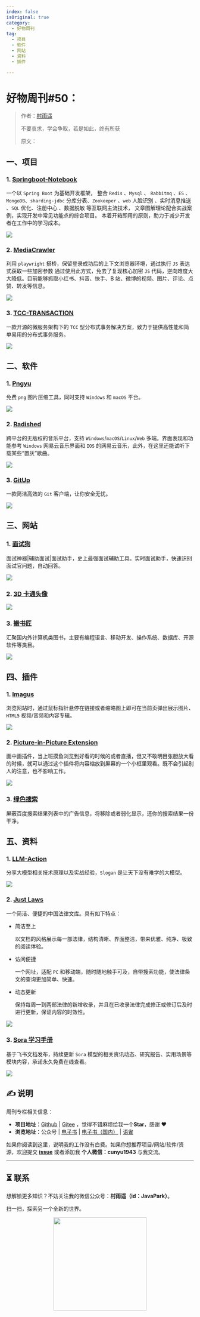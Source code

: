 ```yaml
---
index: false
isOriginal: true
category:
  - 好物周刊
tag:
  - 项目
  - 软件
  - 网站
  - 资料
  - 插件

---
```


# 好物周刊#50：

> 作者：[村雨遥](https://github.com/cunyu1943)
> 
> 不要哀求，学会争取，若是如此，终有所获
> 
> 原文：



## 一、项目

### 1. [Springboot-Notebook](https://github.com/chengxy-nds/Springboot-Notebook)

 一个以 `Spring Boot` 为基础开发框架， 整合 `Redis` 、`Mysql` 、 `Rabbitmq` 、`ES` 、`MongoDB`、`sharding-jdbc` 分库分表、`Zookeeper` 、`web` 人脸识别 、实时消息推送 、`SQL` 优化、注册中心 、数据脱敏 等互联网主流技术， 文章图解理论配合实战案例，实现开发中常见功能点的综合项目。 本着开箱即用的原则，助力于减少开发者在工作中的学习成本。

![](assets/0323-0329/chrome_1710719764.webp)

### 2. [MediaCrawler](https://github.com/NanmiCoder/MediaCrawler)

利用 `playwright` 搭桥，保留登录成功后的上下文浏览器环境，通过执行 `JS` 表达式获取一些加密参数 通过使用此方式，免去了复现核心加密 `JS` 代码，逆向难度大大降低。目前能够抓取小红书、抖音、快手、B 站、微博的视频、图片、评论、点赞、转发等信息。

![](assets/0323-0329/chrome_1710719737.webp)

### 3. [TCC-TRANSACTION](https://github.com/changmingxie/tcc-transaction)

一款开源的微服务架构下的 `TCC` 型分布式事务解决方案，致力于提供高性能和简单易用的分布式事务服务。

![](assets/0323-0329/CUNYU1943_1710719704.webp)

## 二、软件

### 1. [Pngyu](https://nukesaq88.github.io/Pngyu/)

免费 `png` 图片压缩工具，同时支持 `Windows` 和 `macOS` 平台。

![](assets/0323-0329/chrome_1710460998.webp)

### 2. [Radished](https://github.com/radishes-music/radishes)

跨平台的无版权的音乐平台，支持 `Windows`/`macOS`/`Linux`/`Web` 多端。界面表现和功能参考 `Windows` 网易云音乐界面和 `IOS` 的网易云音乐，此外，在这里还能试听下载某些“置灰”歌曲。

![](assets/0323-0329/chrome_1710461046.webp)

### 3. [GitUp](https://github.com/git-up/GitUp)

一款简洁高效的 `Git` 客户端，让你安全无忧。

![](assets/0323-0329/chrome_1710461459.webp)

## 三、网站

### 1. [面试狗](https://interview.dog)

面试神器|辅助面试|面试助手，史上最强面试辅助工具。实时面试助手，快速识别面试官问题，自动回答。

![](assets/0323-0329/20240227-1708993240.webp)

### 2. [3D 卡通头像](https://peeps.ui8.net/)

![](assets/0323-0329/20240227-1708993574.webp)

### 3. [搬书匠](http://www.banshujiang.cn/)

汇聚国内外计算机类图书，主要有编程语言、移动开发、操作系统、数据库、开源软件等类目。

![](assets/0323-0329/20240228-1709078766.webp)

## 四、插件

### 1. [Imagus](https://chromewebstore.google.com/detail/imagus/immpkjjlgappgfkkfieppnmlhakdmaab)

浏览网站时，通过鼠标指针悬停在链接或者缩略图上即可在当前页弹出展示图片、`HTML5` 视频/音频和内容专辑。

![](assets/0323-0329/chrome_1710979763.webp)

### 2. [Picture-in-Picture Extension](https://chromewebstore.google.com/detail/picture-in-picture-extens/hkgfoiooedgoejojocmhlaklaeopbecg)

画中画插件，当上班摸鱼浏览到好看的时候的或者直播，但又不敢明目张胆放大看的时候，就可以通过这个插件将内容缩放到屏幕的一个小框里观看。既不会引起别人的注意，也不影响工作。

![](assets/0323-0329/chrome_1710980235.webp)

### 3. [绿色搜索](https://chromewebstore.google.com/detail/aeajloomjeoncelkceelhhpkgbcgafek)

屏蔽百度搜索结果列表中的广告信息，将移除或者弱化显示，还你的搜索结果一份干净。

## 五、资料

### 1. [LLM-Action](https://github.com/liguodongiot/llm-action)

分享大模型相关技术原理以及实战经验，`Slogan` 是让天下没有难学的大模型。

![](assets/0323-0329/chrome_1710287832.webp)

### 2. [Just Laws](https://github.com/ImCa0/just-laws)

一个简洁、便捷的中国法律文库。具有如下特点：

-   简洁至上

    以文档的风格展示每一部法律，结构清晰、界面整洁，带来优雅、纯净、极致的阅读体验。

-   访问便捷

    一个网址，适配 `PC` 和移动端，随时随地触手可及，自带搜索功能，使法律条文的查询更加简单、快速。

-   动态更新

    保持每周一到两部法律的新增收录，并且在已收录法律完成修正或修订后及时进行更新，保证内容的时效性。

![](assets/0323-0329/chrome_1710287861.webp)

### 3. [Sora 学习手册](https://yunyinghui.feishu.cn/wiki/BaCEwe3AliqYERkc9dVcfW0BnXg)

基于飞书文档发布，持续更新 `Sora` 模型的相关资讯动态、研究报告、实用场景等模块内容，承诺永久免费在线查看。

![](assets/0323-0329/chrome_1710287898.webp)

## ✍️ 说明

周刊专栏相关信息：

- **项目地址**：[Github](https://github.com/cunyu1943/JavaPark/) | [Gitee](https://gitee.com/cunyu1943/JavaPark/) ，觉得不错麻烦给我一个**Star**，感谢 ❤️
- **浏览地址**：公众号 | [电子书](https://cunyu1943.github.io/) | [电子书（国内）](https://cunyu1943.gitee.io/) | [语雀](https://yuque.com/cunyu1943)

如果你阅读到这里，说明我的工作没有白费。如果你想推荐项目/网站/软件/资源，欢迎提交 **[issue](https://github.com/cunyu1943/JavaPark/issues)** 或者添加我 **个人微信：cunyu1943** 与我交流。

---

## ⏳ 联系

想解锁更多知识？不妨关注我的微信公众号：**村雨遥（id：JavaPark）**。

扫一扫，探索另一个全新的世界。

<center>
<img src="/contact/contact.png" width="250">
</center>



